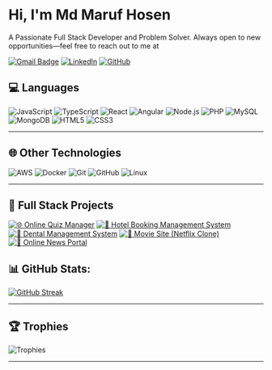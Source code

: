 # Hi, I'm Md Maruf Hosen

A Passionate Full Stack Developer and Problem Solver. Always open to new opportunities—feel free to reach out to me at

[![Gmail Badge](https://img.shields.io/badge/-gmail-c14438?style=flat&logo=Gmail&logoColor=white&link=mailto:crypticmaruf999@gmail.com)](mailto:crypticmaruf999@gmail.com)
[![LinkedIn](https://img.shields.io/badge/-LinkedIn-0077B5?style=flat&logo=linkedin&logoColor=white&link=https://www.linkedin.com/in/md.-maruf-hosen/)](https://www.linkedin.com/in/md.-maruf-hosen/)
[![GitHub](https://img.shields.io/github/followers/maruf-16203091?color=27da6b&logo=github)](https://github.com/maruf-16203091?tab=followers)

## 💻 Languages

![JavaScript](https://img.shields.io/badge/-JavaScript-000?&logo=JavaScript)
![TypeScript](https://img.shields.io/badge/-TypeScript-000?&logo=TypeScript)
![React](https://img.shields.io/badge/-React-000?&logo=React)
![Angular](https://img.shields.io/badge/-Angular-000?&logo=Angular)
![Node.js](https://img.shields.io/badge/-Node.js-000?&logo=node.js)
![PHP](https://img.shields.io/badge/-PHP-000?&logo=PHP)
![MySQL](https://img.shields.io/badge/-MySQL-000?&logo=MySQL)
![MongoDB](https://img.shields.io/badge/-MongoDB-000?&logo=MongoDB)
![HTML5](https://img.shields.io/badge/-HTML5-000?&logo=HTML5)
![CSS3](https://img.shields.io/badge/-CSS3-000?&logo=CSS3)

---

## 🌐 Other Technologies

![AWS](https://img.shields.io/badge/-AWS-000?&logo=Amazon-AWS&logoColor=F90)
![Docker](https://img.shields.io/badge/-Docker-000?&logo=Docker)
![Git](https://img.shields.io/badge/-Git-000?&logo=Git)
![GitHub](https://img.shields.io/badge/-GitHub-000?&logo=GitHub)
![Linux](https://img.shields.io/badge/-Linux-000?&logo=Linux)

---

## 📂 Full Stack Projects

[![🌐 Online Quiz Manager](https://img.shields.io/badge/-🌐%20Online%20Quiz%20Manager-000)](https://github.com/maruf-16203091/Online-Quiz-Manager)
[![🏨 Hotel Booking Management System](https://img.shields.io/badge/-🏨%20Hotel%20Booking%20Management%20System-000)](https://github.com/yourusername/hotel-booking-management-system)
[![🦷 Dental Management System](https://img.shields.io/badge/-🦷%20Dental%20Management%20System-000)](https://github.com/yourusername/dental-management-system)
[![🎥 Movie Site (Netflix Clone)](https://img.shields.io/badge/-🎥%20Movie%20Site%20(Netflix%20Clone)-000)](https://github.com/yourusername/moviesite-netflix-clone)
[![📰 Online News Portal](https://img.shields.io/badge/-📰%20Online%20News%20Portal-000)](https://github.com/yourusername/online-news-portal)

##  📊 GitHub Stats:
[![GitHub Streak](https://streak-stats.demolab.com?user=Maruf-16203091&theme=tokyonight&border_radius=15&card_width=1000)](https://git.io/streak-stats)

---

## 🏆 Trophies

![Trophies](https://github-profile-trophy.vercel.app/?username=maruf-16203091&theme=dracula&no-frame=false&no-bg=false&margin-w=4)

---
